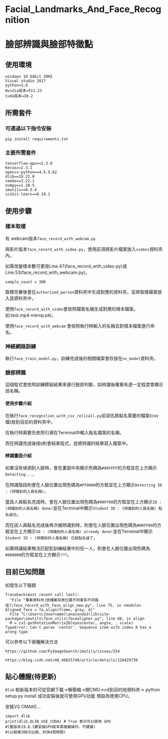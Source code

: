 ﻿<!--
 * @Author       : Liu Xin-Yi
 * @Date         : 2022-05-17 10:23:52
 * @LastEditors  : Liu Xin-Yi
 * @LastEditTime : 2022-05-24 23:42:42
 * @FilePath     : README
 * @Description  : 
 * 
 * Copyright (c) 2022 by Moodliu, All Rights Reserved.
-->

# Facial_Landmarks_And_Face_Recognition

# 臉部辨識與臉部特徵點

## 使用環境

```text
windows 10 64bit 20H2
Visual studio 2017
python=3.6
Nvidia版本=511.23
Cuda版本=10.2
```

## 所需套件

### 可透過以下指令安裝

```text
pip install requirements.txt
```

### 主要所需套件

```text
tensorflow-gpu==2.3.0
Keras==2.3.1
opencv-python==4.5.5.62
dlib==19.22.0
cmake==3.22.1
numpy==1.18.5
imutils==0.5.4
scikit-learn==0.19.1
```

## 使用步驟

### 樣本取樣

有 webcam版本`face_record_with_webcam.py`

與影片版本`face_record_with_video.py`，使用前須將影片檔案放入`videos`資料夾內。

如需改變樣本數可更改Line.47(face_record_with_video.py)或
Line.53(face_record_with_webcam.py)。

`sample_count = 300`

取樣完畢後會在`authorized_person`資料夾中生成對應的資料夾，並將取樣檔案放入該資料夾中，

使用`face_record_with_video`會依照檔案名稱生成對應的樣本檔案，如:test.mp4->temp.pkl，

使用`face_record_with_webcam` 會依照執行時輸入的名稱去對樣本檔案進行命名。

### 神經網路訓練

執行`face_train_model.py`，訓練完成後的相關檔案會存放在`nn_model`資料夾。

### 臉部辨識

這個程式會依照訓練模組結果來進行臉部判斷，如辨識後權重有達一定程度會顯示該名稱。


#### 使用步驟介紹

在執行`face_recognition_with_csv_rollcall.py`前須先將點名需要的檔案(csv檔)放到目前的資料夾中，

在執行時需要先依照引導在Terminal中輸入點名檔案的名稱，

而在辨識完成後按`Q`則會結束程式，並將辨識的結果寫入檔案中。

#### 辨識畫面介紹


如果沒有偵測到人臉時，會在畫面中央顯示色碼為`#00FFFF`的方框並在上方顯示`Detecting...`，

在辨識階段則會在人臉位置出現色碼為`#FF0000`的方框並在上方顯示`Detecting ID : (辨識到的人員名稱)`，

當該人員點名完成時，會在人臉位置出現色碼為`#00FF00`的方框並在上方顯示`ID : (辨識到的人員名稱) done!`並在Terminal中顯示`Student ID : (辨識到的人員名稱) 點名成功`，

而在該人員點名完成後再次被辨識到時，則會在人臉位置出現色碼為`#00FF00`的方框並在上方顯示`ID : (辨識到的人員名稱) already done!`並在Terminal中顯示`Student ID : (辨識到的人員名稱) 已經點名過了`，

如果辨識結果無法匹配到訓練結果中的任一人，則會在人臉位置出現色碼為`#000000`的方框並在上方顯示`???`。

## 目前已知問題

如發生以下報錯

```text
Traceback(most recent call last):
  "File "專案資料夾(依檔案存放位置不同會有不同路徑)\face_record_with_face_align_new.py", line 75, in <module>   Aligned_face = fa.align(frame, gray, d)"
  File "C:\Users\(Username)\anaconda3\lib\site-packages\imutils\face_utils\facealigner.py", line 68, in align
  M = cv2.getRotationMatrix2D(eyesCenter, angle, , scale)
TypeError: Can't parse 'center'. Sequence item with index 0 has a wrong type
```

可以參考以下兩種解決方法

`https://github.com/PyImageSearch/imutils/issues/254`

`https://blog.csdn.net/m0_46825740/article/details/120429730`

## 貼心體醒(待更新)

`Dlib` 較新版本的可從官網下載->解壓縮->開CMD->cd到目的地資料夾-> python setup.py install 成功安裝後就可使用GPU功能 預設為使用CPU。

安裝VS CMAKE...

```----------------#Dlib GPU ----------------
import dlib
print(dlib.DLIB_USE_CUDA) # True 表示可以使用 GPU
#(舊版本19.8.1要安裝GPU版本需複雜操作，不建議)
#(以取樣300次比較，約快4倍時間)
```
